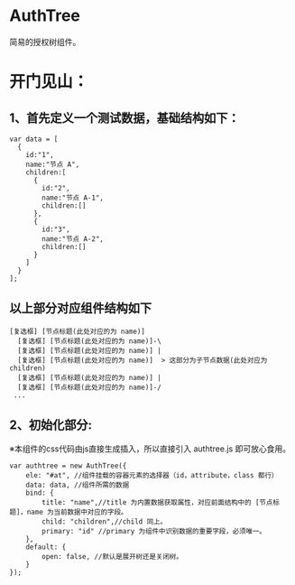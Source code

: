 # AuthTree
简易的授权树组件。

# 开门见山：
## 1、首先定义一个测试数据，基础结构如下：
``` 
var data = [
  {
    id:"1",
    name:"节点 A",
    children:[
      {
        id:"2",
        name:"节点 A-1",
        children:[]
      },
      {
        id:"3",
        name:"节点 A-2",
        children:[]
      }
    ]
  }
];
```

## 以上部分对应组件结构如下
```
[复选框] [节点标题(此处对应的为 name)]
  [复选框] [节点标题(此处对应的为 name)]-\
  [复选框] [节点标题(此处对应的为 name)] |
  [复选框] [节点标题(此处对应的为 name)]  > 这部分为子节点数据(此处对应为 children)
  [复选框] [节点标题(此处对应的为 name)] |
  [复选框] [节点标题(此处对应的为 name)]-/
 ...
 ```
 
## 2、初始化部分:
※本组件的css代码由js直接生成插入，所以直接引入 authtree.js 即可放心食用。
```
var authtree = new AuthTree({
    ele: "#at", //组件挂载的容器元素的选择器（id，attribute，class 都行）
    data: data, //组件所需的数据
    bind: {
        title: "name",//title 为内置数据获取属性，对应前面结构中的 [节点标题]，name 为当前数据中对应的字段。
        child: "children",//child 同上。
        primary: "id" //primary 为组件中识别数据的重要字段，必须唯一。
    },
    default: {
        open: false, //默认是展开树还是关闭树。
    }
});
```
